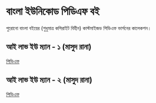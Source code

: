 # বাংলা ইউনিকোড পিডিএফ বই
পুরোনো বাংলা বইয়ের (শুধুমাত্র কপিরাইট বিহীন) কাস্টমাইজড পিডিএফ ভার্সনের কালেকশন। 

## আই লাভ ইউ ম্যান - ১ (মাসুদ রানা) 
[পিডিএফ](https://nuhil.net/archive/pdf/iloveyouman-1.pdf)

## আই লাভ ইউ ম্যান - ২ (মাসুদ রানা) 
[পিডিএফ](https://nuhil.net/archive/pdf/iloveyouman-2.pdf)
